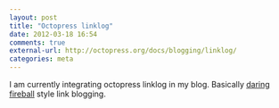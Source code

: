 ```yaml
---
layout: post
title: "Octopress linklog"
date: 2012-03-18 16:54
comments: true
external-url: http://octopress.org/docs/blogging/linklog/
categories: meta
---
```

I am currently integrating octopress linklog in my blog. Basically
[daring fireball](http://daringfireball.net/) style link blogging.
